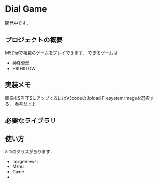 # Dial Game
開発中です．

## プロジェクトの概要
M5Dialで複数のゲームをプレイできます．
できるゲームは
* 神経衰弱
* HIGH&LOW

## 実装メモ
画像をSPIFFSにアップするにはVScodeのUpload Filesystem Imageを選択する．
[参考サイト](https://zenn.dev/saitotetsuya/scraps/4e6f681c56ffb5)

## 必要なライブラリ


## 使い方
3つのクラスがあります．
* ImageViewer
* Menu
* Game
* 

